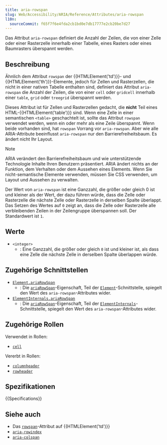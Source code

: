 ```yaml
---
title: aria-rowspan
slug: Web/Accessibility/ARIA/Reference/Attributes/aria-rowspan
l10n:
  sourceCommit: f65f7f6e4fda2cb1bd0e7db17777e2cb20be7d27
---
```


Das Attribut `aria-rowspan` definiert die Anzahl der Zeilen, die von einer Zelle oder einer Rasterzelle innerhalb einer Tabelle, eines Rasters oder eines Baumrasters überspannt werden.

## Beschreibung

Ähnlich dem Attribut `rowspan` der {{HTMLElement('td')}}- und {{HTMLElement('th')}}-Elemente, jedoch für Zellen und Rasterzellen, die nicht in einer nativen Tabelle enthalten sind, definiert das Attribut `aria-rowspan` die Anzahl der Zeilen, die von einer `cell` oder `gridcell` innerhalb einer `table`, `grid` oder `treegrid` überspannt werden.

Dieses Attribut ist für Zellen und Rasterzellen gedacht, die **nicht** Teil eines HTML-{{HTMLElement('table')}} sind. Wenn eine Zelle in einer semantischen `<table>` geschachtelt ist, sollte das Attribut `rowspan` verwendet werden, wenn ein <td> oder <th> mehr als eine Zeile überspannt. Wenn beide vorhanden sind, hat `rowspan` Vorrang vor `aria-rowspan`. Aber wie alle ARIA-Attribute beeinflusst `aria-rowspan` nur den Barrierefreiheitsbaum. Es ändert nicht Ihr Layout.

> [!NOTE]
> ARIA verändert den Barrierefreiheitsbaum und wie unterstützende Technologie Inhalte Ihren Benutzern präsentiert. ARIA ändert nichts an der Funktion, dem Verhalten oder dem Aussehen eines Elements. Wenn Sie nicht-semantische Elemente verwenden, müssen Sie CSS verwenden, um Layout und Aussehen zu verwalten.

Der Wert von `aria-rowspan` ist eine Ganzzahl, die größer oder gleich 0 ist und kleiner als der Wert, der dazu führen würde, dass die Zelle oder Rasterzelle die nächste Zelle oder Rasterzelle in derselben Spalte überlappt. Das Setzen des Wertes auf `0` zeigt an, dass die Zelle oder Rasterzelle alle verbleibenden Zeilen in der Zeilengruppe überspannen soll. Der Standardwert ist `1`.

## Werte

- `<integer>`
  - : Eine Ganzzahl, die größer oder gleich `0` ist und kleiner ist, als dass eine Zelle die nächste Zelle in derselben Spalte überlappen würde.

## Zugehörige Schnittstellen

- [`Element.ariaRowSpan`](/de/docs/Web/API/Element/ariaRowSpan)
  - : Die [`ariaRowSpan`](/de/docs/Web/API/Element/ariaRowSpan)-Eigenschaft, Teil der [`Element`](/de/docs/Web/API/Element)-Schnittstelle, spiegelt den Wert des `aria-rowspan`-Attributes wider.
- [`ElementInternals.ariaRowSpan`](/de/docs/Web/API/ElementInternals/ariaRowSpan)
  - : Die [`ariaRowSpan`](/de/docs/Web/API/ElementInternals/ariaRowSpan)-Eigenschaft, Teil der [`ElementInternals`](/de/docs/Web/API/ElementInternals)-Schnittstelle, spiegelt den Wert des `aria-rowspan`-Attributes wider.

## Zugehörige Rollen

Verwendet in Rollen:

- [`cell`](/de/docs/Web/Accessibility/ARIA/Reference/Roles/cell_role)

Vererbt in Rollen:

- [`columnheader`](/de/docs/Web/Accessibility/ARIA/Reference/Roles/columnheader_role)
- [`rowheader`](/de/docs/Web/Accessibility/ARIA/Reference/Roles/rowheader_role)

## Spezifikationen

{{Specifications}}

## Siehe auch

- Das [`rowspan`](/de/docs/Web/HTML/Element/td#rowspan)-Attribut auf {{HTMLElement('td')}}
- [`aria-rowindex`](/de/docs/Web/Accessibility/ARIA/Reference/Attributes/aria-rowindex)
- [`aria-colspan`](/de/docs/Web/Accessibility/ARIA/Reference/Attributes/aria-colspan)
